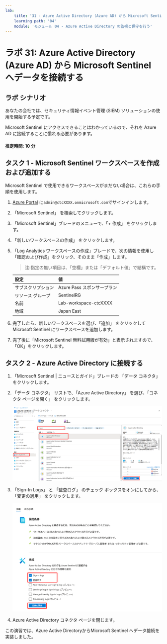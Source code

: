 ```yaml
---
lab:
    title: '31 - Azure Active Directory (Azure AD) から Microsoft Sentinel へデータを接続する'
    learning path: '04'
    module: 'モジュール 04 - Azure Active Directory の監視と保守を行う'
---
```


# ラボ 31: Azure Active Directory (Azure AD) から Microsoft Sentinel へデータを接続する

## ラボ シナリオ

あなたの会社では、セキュリティ情報イベント管理 (SIEM) ソリューションの使用を開始する予定です。

Microsoft Sentinel にアクセスできることはわかっているので、それを Azure AD に接続することに慣れる必要があります。

#### 推定時間: 10 分

## タスク 1 - Microsoft Sentinel ワークスペースを作成および追加する

Microsoft Sentinel で使用できるワークスペースがまだない場合は、これらの手順を使用します。

1. [Azure Portal](https://portal.azure.com) に`admin@ctcXXXX.onmicrosoft.com`でサインインします。

2. 「Microsoft Sentinel」 を検索してクリックします。

3. 「Microsoft Sentinel」ブレードのメニューで、「+ 作成」 をクリックします。

4. 「新しいワークスペースの作成」 をクリックします。

5. 「Log Analytics ワークスペースの作成」ブレードで、次の情報を使用し「確認および作成」をクリック、そのまま「作成」します。

    > 注:指定の無い項目は、「空欄」または「デフォルト値」で結構です。

    | 設定| 値|
    | :--- | :--- |
    | サブスクリプション| Azure Pass スポンサープラン |
    | リソース グループ| SentinelRG |
    | 名前| Lab-workspace-ctcXXXX |
    | 地域 | Japan East |

6. 完了したら、新しいワークスペースを選び、「追加」 をクリックして Microsoft Sentinel にワークスペースを追加します。

7. 完了後に「Microsoft Sentinel 無料試用版が有効」と表示されますので、「OK」をクリックします。

    

## タスク 2 - Azure Active Directory に接続する

1. 「Microsoft Sentinel | ニュースとガイド」ブレードの 「データ コネクタ」 をクリックします。

1. 「データ コネクタ」 リストで、「Azure Active Directory」 を選び、「コネクタ ページを開く」 をクリックします。

    ![Azure Active Directory コネクタと 「Open connector page」 が強調表示されているデータ コネクタ ブレードを示す画面イメージ](./media/lp4-mod4-sentinel-add-aad-connector.png)

1. 「Sign-In Logs」 と 「監査ログ」 のチェック ボックスをオンにしてから、「変更の適用」 をクリックします。

    ![Microsoft Sentinel によって収集された Azure Active Directory ログが選択され、強調表示されている状態を示す画面イメージ](./media/lp4-mod4-sentinel-config-aad-connector.png)

1. Azure Active Directory コネクタ ページを閉じます。



この演習では、Azure Active DirectoryからMicrosoft Sentinel へデータ接続を実装しました。
